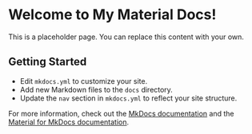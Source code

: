 # Welcome to My Material Docs!

This is a placeholder page. You can replace this content with your own.

## Getting Started

- Edit `mkdocs.yml` to customize your site.
- Add new Markdown files to the `docs` directory.
- Update the `nav` section in `mkdocs.yml` to reflect your site structure.

For more information, check out the [MkDocs documentation](https://www.mkdocs.org/) and the [Material for MkDocs documentation](https://squidfunk.github.io/mkdocs-material/).
